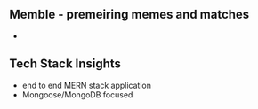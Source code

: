 ## Memble - premeiring memes and matches
 - 

## Tech Stack Insights
 - end to end MERN stack application
 - Mongoose/MongoDB focused
